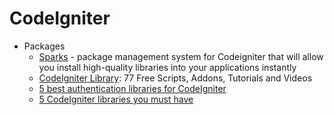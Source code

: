 # CodeIgniter
* Packages
    - [Sparks](http://getsparks.org/) - package management system for Codeigniter that will allow you install high-quality libraries into your applications instantly
    - [CodeIgniter Library](http://goo.gl/DvWDlf): 77 Free Scripts, Addons, Tutorials and Videos
    - [5 best authentication libraries for CodeIgniter](http://goo.gl/tUQPVX)
    - [5 CodeIgniter libraries you must have](http://goo.gl/uZGURd)
